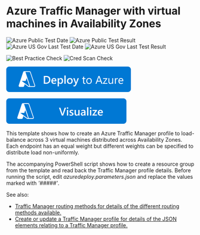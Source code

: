 # Azure Traffic Manager with virtual machines in Availability Zones

![Azure Public Test Date](https://azurequickstartsservice.blob.core.windows.net/badges/201-traffic-manager-vm-zones/PublicLastTestDate.svg)
![Azure Public Test Result](https://azurequickstartsservice.blob.core.windows.net/badges/201-traffic-manager-vm-zones/PublicDeployment.svg)
![Azure US Gov Last Test Date](https://azurequickstartsservice.blob.core.windows.net/badges/201-traffic-manager-vm-zones/FairfaxLastTestDate.svg)
![Azure US Gov Last Test Result](https://azurequickstartsservice.blob.core.windows.net/badges/201-traffic-manager-vm-zones/FairfaxDeployment.svg)

![Best Practice Check](https://azurequickstartsservice.blob.core.windows.net/badges/201-traffic-manager-vm-zones/BestPracticeResult.svg)
![Cred Scan Check](https://azurequickstartsservice.blob.core.windows.net/badges/201-traffic-manager-vm-zones/CredScanResult.svg)

[![Deploy To Azure](https://raw.githubusercontent.com/Azure/azure-quickstart-templates/master/1-CONTRIBUTION-GUIDE/images/deploytoazure.svg?sanitize=true)](https://portal.azure.com/#create/Microsoft.Template/uri/https%3A%2F%2Fraw.githubusercontent.com%2FAzure%2Fazure-quickstart-templates%2Fmaster%2F201-traffic-manager-vm-zones%2Fazuredeploy.json)

[![Visualize](https://raw.githubusercontent.com/Azure/azure-quickstart-templates/master/1-CONTRIBUTION-GUIDE/images/visualizebutton.svg?sanitize=true)](http://armviz.io/#/?load=https%3A%2F%2Fraw.githubusercontent.com%2FAzure%2Fazure-quickstart-templates%2Fmaster%2F201-traffic-manager-vm-zones%2Fazuredeploy.json)

This template shows how to create an Azure Traffic Manager profile to load-balance across 3 virtual machines distributed across Availability Zones. Each endpoint has an equal weight but different weights can be specified to distribute load non-uniformly.

The accompanying PowerShell script shows how to create a resource group from the template and read back the Traffic Manager profile details. Before running the script, edit *azuredeploy.parameters.json* and replace the values marked with *'#####'*.

See also:

- <a href="https://azure.microsoft.com/en-us/documentation/articles/traffic-manager-routing-methods/">Traffic Manager routing methods for details of the different routing methods available.
- <a href="https://msdn.microsoft.com/en-us/library/azure/mt163581.aspx">Create or update a Traffic Manager profile for details of the JSON elements relating to a Traffic Manager profile.